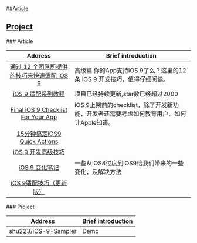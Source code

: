 ##[Article](#article)
## [Project](#project)


###<a name="article"/> Article

| Address |  Brief introduction
|:------:|------|
|[通过 12 个团队所提供的技巧来快速适配 iOS 9](https://realm.io/cn/news/tips-for-ios-9-development/?hmsr=toutiao.io&utm_medium=toutiao.io&utm_source=toutiao.io)| 高级篇 你的App支持iOS 9了么？这里的12条 iOS 9 开发技巧，值得仔细阅读。
|[iOS 9 适配系列教程](https://github.com/ChenYilong/iOS9AdaptationTips)|  项目已经持续更新,star数已经超过2000 |
|[Final iOS 9 Checklist For Your App](http://denzhadanov.com/2015/09/08/final-ios-9-checklist-for-your-app/)| iOS 9上架前的checklist，除了开发新功能，开发者还需要考虑如何教育用户、如何让Apple知道。|
|[15分钟搞定iOS9 Quick Actions](http://mp.weixin.qq.com/s?__biz=MjM5NDMzMTcxMg==&mid=212175593&idx=1&sn=887118aaa63d4d364ccf16be9e807a72#rd)| 
|[iOS 9 开发高级技巧](http://www.kuqin.com/shuoit/20150916/348106.html)|
|[iOS 9 变化笔记](http://segmentfault.com/a/1190000003794595?hmsr=toutiao.io&utm_medium=toutiao.io&utm_source=toutiao.io?utm_source=Weibo&utm_medium=shareLink&utm_campaign=socialShare)|一些从iOS8过度到iOS9给我们带来的一些变化，及解决方法|
|[iOS 9适配技巧（更新版）](http://www.cocoachina.com/ios/20150929/13598.html)|
###<a name="project"/> Project

|  Address  |    Brief introduction 
|:---:|---
|[shu223/iOS-9-Sampler](https://github.com/shu223/iOS-9-Sampler) | Demo
